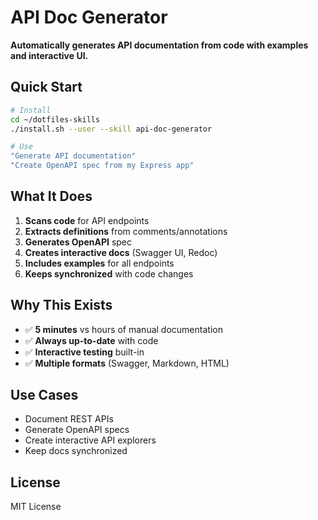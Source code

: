 # API Doc Generator

**Automatically generates API documentation from code with examples and interactive UI.**

## Quick Start

```bash
# Install
cd ~/dotfiles-skills
./install.sh --user --skill api-doc-generator

# Use
"Generate API documentation"
"Create OpenAPI spec from my Express app"
```

## What It Does

1. **Scans code** for API endpoints
2. **Extracts definitions** from comments/annotations
3. **Generates OpenAPI** spec
4. **Creates interactive docs** (Swagger UI, Redoc)
5. **Includes examples** for all endpoints
6. **Keeps synchronized** with code changes

## Why This Exists

- ✅ **5 minutes** vs hours of manual documentation
- ✅ **Always up-to-date** with code
- ✅ **Interactive testing** built-in
- ✅ **Multiple formats** (Swagger, Markdown, HTML)

## Use Cases

- Document REST APIs
- Generate OpenAPI specs
- Create interactive API explorers
- Keep docs synchronized

## License

MIT License
